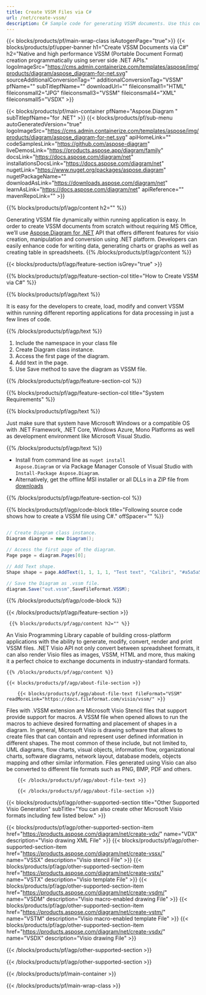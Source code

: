 ```yaml
---
title: Create VSSM Files via C# 
url: /net/create-vssm/ 
description: C# Sample code for generating VSSM documents. Use this code for creating VSSM files within VB.NET, Asp.NET or any .NET based application.
---
```


{{< blocks/products/pf/main-wrap-class isAutogenPage="true">}}
{{< blocks/products/pf/upper-banner h1="Create VSSM Documents via C#" h2="Native and high performance VSSM (Portable Document Format) creation programmatically using server side .NET APIs." logoImageSrc="https://cms.admin.containerize.com/templates/aspose/img/products/diagram/aspose_diagram-for-net.svg" sourceAdditionalConversionTag="" additionalConversionTag="VSSM" pfName="" subTitlepfName="" downloadUrl="" fileiconsmall1="HTML" fileiconsmall2="JPG" fileiconsmall3="VSSM" fileiconsmall4="XML" fileiconsmall5="VSDX" >}}

{{< blocks/products/pf/main-container pfName="Aspose.Diagram " subTitlepfName="for .NET" >}}
{{< blocks/products/pf/sub-menu autoGeneratedVersion="true" logoImageSrc="https://cms.admin.containerize.com/templates/aspose/img/products/diagram/aspose_diagram-for-net.svg" apiHomeLink="" codeSamplesLink="https://github.com/aspose-diagram" liveDemosLink="https://products.aspose.app/diagram/family" docsLink="https://docs.aspose.com/diagram/net" installationsDocsLink="https://docs.aspose.com/diagram/net" nugetLink="https://www.nuget.org/packages/aspose.diagram" nugetPackageName="" downloadAsLink="https://downloads.aspose.com/diagram/net" learnAsLink="https://docs.aspose.com/diagram/net" apiReference="" mavenRepoLink="" >}}

{{% blocks/products/pf/agp/content h2="" %}}

 Generating VSSM file dynamically within running application is easy. In order to create VSSM documents from scratch without requiring MS Office, we’ll use
 [Aspose.Diagram for .NET](https://products.aspose.com/diagram/net) 
 API that offers different features for visio creation, manipulation and conversion using .NET platform. Developers can easily enhance code for writing data, generating charts or graphs as well as creating table in spreadsheets.
{{% /blocks/products/pf/agp/content %}}

{{< blocks/products/pf/agp/feature-section isGrey="true" >}}

{{% blocks/products/pf/agp/feature-section-col title="How to Create VSSM via C#" %}}

{{% blocks/products/pf/agp/text %}}

 It is easy for the developers to create, load, modify and convert VSSM within running different reporting applications for data processing in just a few lines of code.

{{% /blocks/products/pf/agp/text %}}

1.  Include the namespace in your class file
1.  Create Diagram class instance.
1.  Access the first page of the diagram.
1.  Add text in the page.
1.  Use Save method to save the diagram as VSSM file.

{{% /blocks/products/pf/agp/feature-section-col %}}

{{% blocks/products/pf/agp/feature-section-col title="System Requirements" %}}

{{% blocks/products/pf/agp/text %}}

 Just make sure that system have Microsoft Windows or a compatible OS with .NET Framework, .NET Core, Windows Azure, Mono Platforms as well as development environment like Microsoft Visual Studio. 

{{% /blocks/products/pf/agp/text %}}

- Install from command line as <code>nuget install Aspose.Diagram</code> or via Package Manager Console of Visual Studio with <code>Install-Package Aspose.Diagram</code>.
- Alternatively, get the offline MSI installer or all DLLs in a ZIP file from <a href="https://downloads.aspose.com/diagram/net">downloads</a>

{{% /blocks/products/pf/agp/feature-section-col %}}

{{% blocks/products/pf/agp/code-block title="Following source code shows how to create a VSSM file using C#." offSpacer="" %}}

```cs

// Create Diagram class instance.
Diagram diagram = new Diagram();

// Access the first page of the diagram.
Page page = diagram.Pages[0];

// Add Text shape.
Shape shape = page.AddText(1, 1, 1, 1, "Test text", "Calibri", "#a5a5a5", 0.25);

// Save the Diagram as .vssm file.
diagram.Save("out.vssm",SaveFileFormat.VSSM);

```

{{% /blocks/products/pf/agp/code-block %}}

{{< /blocks/products/pf/agp/feature-section >}}

<!-- aboutfile Starts -->

     
     {{% blocks/products/pf/agp/content h2="" %}}

 An Visio Programming Library capable of building cross-platform applications with the ability to generate, modify, convert, render and print VSSM files. .NET Visio API not only convert between spreadsheet formats, it can also render Visio files as images, VSSM, HTML and more, thus making it a perfect choice to exchange documents in industry-standard formats.

    {{% /blocks/products/pf/agp/content %}}

    {{< blocks/products/pf/agp/about-file-section >}}

        {{< blocks/products/pf/agp/about-file-text fileFormat="VSSM" readMoreLink="https://docs.fileformat.com/visio/vssm/" >}}
Files with .VSSM extension are Microsoft Visio Stencil files that support provide support for macros. A VSSM file when opened allows to run the macros to achieve desired formatting and placement of shapes in a diagram. In general, Microsoft Visio is drawing software that allows to create files that can contain and represent user defined information in different shapes. The most common of these include, but not limited to, UML diagrams, flow charts, visual objects, information flow, organizational charts, software diagrams, network layout, database models, objects mapping and other similar information. Files generated using Visio can also be converted to different file formats such as PNG, BMP, PDF and others. 

        {{< /blocks/products/pf/agp/about-file-text >}}

        {{< /blocks/products/pf/agp/about-file-section >}}

          

<!-- aboutfile Ends -->

{{< blocks/products/pf/agp/other-supported-section title="Other Supported Visio Generation" subTitle="You can also create other Microsoft Visio formats including few listed below." >}}

{{< blocks/products/pf/agp/other-supported-section-item href="https://products.aspose.com/diagram/net/create-vdx/" name="VDX" description="Visio drawing XML File" >}} 
{{< blocks/products/pf/agp/other-supported-section-item href="https://products.aspose.com/diagram/net/create-vssx/" name="VSSX" description="Visio stencil File" >}}
{{< blocks/products/pf/agp/other-supported-section-item href="https://products.aspose.com/diagram/net/create-vstx/" name="VSTX" description="Visio template File" >}}
{{< blocks/products/pf/agp/other-supported-section-item href="https://products.aspose.com/diagram/net/create-vsdm/" name="VSDM" description="Visio macro-enabled drawing File" >}}
{{< blocks/products/pf/agp/other-supported-section-item href="https://products.aspose.com/diagram/net/create-vstm/" name="VSTM" description="Visio macro-enabled template File" >}}
{{< blocks/products/pf/agp/other-supported-section-item href="https://products.aspose.com/diagram/net/create-vsdx/" name="VSDX" description="Visio drawing File" >}}

{{< /blocks/products/pf/agp/other-supported-section >}}

{{< /blocks/products/pf/agp/other-supported-section >}}

{{< /blocks/products/pf/main-container >}}
    
{{< /blocks/products/pf/main-wrap-class >}}
